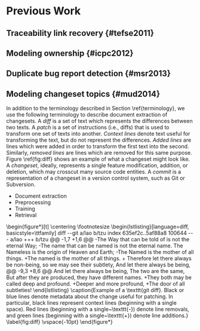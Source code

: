 # Previous Work

## Traceability link recovery {#tefse2011}

## Modeling ownership {#icpc2012}

## Duplicate bug report detection {#msr2013}

<!--
    relates to triage steps
-->

## Modeling changeset topics {#mud2014}

In addition to the terminology described in Section \ref{terminology}, we
use the following terminology to describe document extraction of changesets. A
*diff* is a set of text which represents the differences between two texts. A
*patch* is a set of instructions (i.e., diffs) that is used to transform one
set of texts into another. *Context lines* denote text useful for transforming
the text, but do not represent the differences. *Added lines* are lines which
were added in order to transform the first text into the second. Similarly,
*removed lines* are lines which are removed for this same purpose. Figure
\ref{fig:diff} shows an example of what a changeset might look like. A
*changeset*, ideally, represents a single feature modification, addition, or
deletion, which may crosscut many source code entities. A *commit* is a
representation of a changeset in a version control system, such as Git or
Subversion.

- Document extraction
- Preprocessing
- Training
- Retrieval

\begin{figure*}[t]
\centering
\footnotesize
\begin{lstlisting}[language=diff, basicstyle=\ttfamily]
diff --git a/lao b/tzu
index 635ef2c..5af88a8 100644
--- a/lao
+++ b/tzu
@@ -1,7 +1,6 @@
-The Way that can be told of is not the eternal Way;
-The name that can be named is not the eternal name.
 The Nameless is the origin of Heaven and Earth;
-The Named is the mother of all things.
+The named is the mother of all things.
+
 Therefore let there always be non-being,
   so we may see their subtlety,
 And let there always be being,
@@ -9,3 +8,6 @@ And let there always be being,
 The two are the same,
 But after they are produced,
   they have different names.
+They both may be called deep and profound.
+Deeper and more profound,
+The door of all subtleties!
\end{lstlisting}
\caption{Example of a \texttt{git diff}.
Black or blue lines denote metadata about the change useful for patching.
In particular, black lines represent context lines (beginning with a single space).
Red lines (beginning with a single~\texttt{-}) denote line removals,
and green lines (beginning with a single~\texttt{+}) denote line additions.}
\label{fig:diff}
\vspace{-10pt}
\end{figure*}

